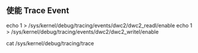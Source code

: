

## 使能 Trace Event

echo 1 > /sys/kernel/debug/tracing/events/dwc2/dwc2_readl/enable
echo 1 > /sys/kernel/debug/tracing/events/dwc2/dwc2_writel/enable

cat /sys/kernel/debug/tracing/trace
